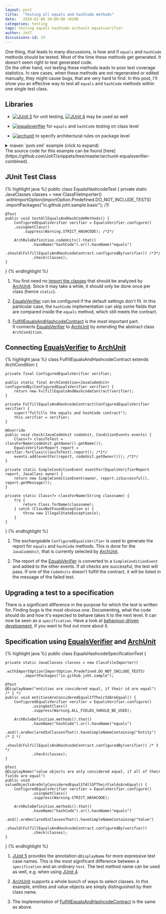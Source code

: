 ```yaml
---
layout: post
title:  "Testing all equals and hashCode methods"
date:   2020-03-08 20:00:00 +0100
categories: testing
tags: testing equals hashCode archunit equalsverifier
author: JohT
discussions-id: 33
---
```

One thing, that leads to many discussions, is how and if `equals` and `hashCode` methods should be tested.
Most of the time these methods get generated.
It doesn't seem right to test generated code.<br>
On the other hand, not testing these methods leads to poor test coverage statistics.
In rare cases, when these methods are not regenerated or edited manually, 
they might cause bugs, that are very hard to find.
In this post, I'll show you an effective way to test all `equals` and `hashCode` methods within one single test class.

## Libraries
- [![JUnit 5](https://img.shields.io/maven-central/v/org.junit.jupiter/junit-jupiter-api.svg?style=flat-square&logo=java&label=junit5)](https://github.com/junit-team/junit5) for unit testing, 
[![JUnit 4](https://img.shields.io/maven-central/v/junit/junit.svg?style=flat-square&logo=java&label=junit4)](https://github.com/junit-team/junit4) may be used as well

- [![equalsverifier](https://img.shields.io/maven-central/v/nl.jqno.equalsverifier/equalsverifier.svg?style=flat-square&logo=java&label=equalsverifier)](https://github.com/jqno/equalsverifier) for `equals` and `hashCode` testing on class level

- [![archunit](https://img.shields.io/maven-central/v/com.tngtech.archunit/archunit.svg?style=flat-square&logo=java&label=archunit)](https://github.com/TNG/ArchUnit) to specify architectural rules on package level

<details>
  <summary>maven `pom.xml` example (click to expand)</summary>
{% highlight xml %}
<dependency>
   <groupId>org.junit.jupiter</groupId>
   <artifactId>junit-jupiter-api</artifactId>
   <version>5.6.0</version>
   <scope>test</scope>
</dependency>
<dependency>
   <groupId>nl.jqno.equalsverifier</groupId>
   <artifactId>equalsverifier</artifactId>
   <version>3.1.12</version>
   <scope>test</scope>
</dependency>
<dependency>
   <groupId>com.tngtech.archunit</groupId>
   <artifactId>archunit-junit5</artifactId>
   <version>0.13.1</version>
   <scope>test</scope>
</dependency>
{% endhighlight %}
</details>
The source code for this example can be found 
[here](https://github.com/JohT/snippets/tree/master/archunit-equalsverifier-combined).

## JUnit Test Class

{% highlight java %}
public class EqualsHashcodeTest {
    private static JavaClasses classes = new ClassFileImporter()
            .withImportOption(ImportOption.Predefined.DO_NOT_INCLUDE_TESTS)
            .importPackages("io.github.joht.sample.basic"); /*1*/
    
    @Test
    public void testAllEqualsAndHashCodeMethods() {
        ConfiguredEqualsVerifier verifier = EqualsVerifier.configure()
		.usingGetClass()
        	.suppress(Warning.STRICT_HASHCODE); /*2*/
        
        ArchRuleDefinition.codeUnits().that()
                .haveName("hashCode").or().haveName("equals")
                .should(FulfillEqualsAndHashcodeContract.configuredBy(verifier)) /*3*/
                .check(classes);
    }
}
{% endhighlight %}

1. You first need no [import the classes] that should be analyzed by [ArchUnit]. Since it may take a while, it should only be done once per class (hence `static`).

2. [EqualsVerifier] can be configured if the default settings don't fit. In this particular case, the `hashCode` implementation can skip some fields that are compared inside the `equals` method, which still meets the contract.

3. [FulfillEqualsAndHashcodeContract] is the most important part.  
It connects [EqualsVerifier] to [ArchUnit] by extending the abstract class `ArchCondition`.

## Connecting [EqualsVerifier] to [ArchUnit]

{% highlight java %}
class FulfillEqualsAndHashcodeContract extends ArchCondition<JavaCodeUnit> {

    private final ConfiguredEqualsVerifier verifier;

    public static final ArchCondition<JavaCodeUnit> configuredBy(ConfiguredEqualsVerifier verifier) {
        return new FulfillEqualsAndHashcodeContract(verifier);
    }

    private FulfillEqualsAndHashcodeContract(ConfiguredEqualsVerifier verifier) {
        super("fulfills the equals and hashCode contract");
        this.verifier = verifier;
    }

    @Override
    public void check(JavaCodeUnit codeUnit, ConditionEvents events) {
        Class<?> classToTest = classForName(codeUnit.getOwner().getName());
        EqualsVerifierReport report = verifier.forClass(classToTest).report(); /*1*/
        events.add(eventFor(report, codeUnit.getOwner())); /*2*/
    }

    private static SimpleConditionEvent eventFor(EqualsVerifierReport report, JavaClass owner) {
        return new SimpleConditionEvent(owner, report.isSuccessful(), report.getMessage());
    }
    
    private static Class<?> classForName(String classname) {
        try {
            return Class.forName(classname);
        } catch (ClassNotFoundException e) {
            throw new IllegalStateException(e);
        }
    }
}
{% endhighlight %}

1. The exchangeable `ConfiguredEqualsVerifier` is used to generate the report for `equals` and `hashCode` methods. This is done for the `JavaCodeUnit`, that is currently selected by [ArchUnit].

2. The report of the [EqualsVerifier] is converted to a `SimpleConditionEvent` and added to the other events. If all checks are successful, the test will pass. If one of the 
`CodeUnits` doesn't fulfill the contract, it will be listed in the message of the failed test.

## Upgrading a test to a specification

There is a significant difference in the purpose for which the test is written for.
Finding bugs is the most obvious one.
Documenting, what the code should do and how it's expected to behave 
takes it to the next level. It can now be seen as a `specification`.
Have a look at [behaviour-driven development], if you want to find out more about it.

## Specification using [EqualsVerifier] and [ArchUnit]

{% highlight java %}
public class EqualsHashcodeSpecificationTest {

    private static JavaClasses classes = new ClassFileImporter()
            .withImportOption(ImportOption.Predefined.DO_NOT_INCLUDE_TESTS)
            .importPackages("io.github.joht.sample");

    @Test
    @DisplayName("entities are considered equal, if their id are equal") /* 1 */
    public void entitiesAreConsideredEqualIfTheirIdAreEqual() {
        ConfiguredEqualsVerifier verifier = EqualsVerifier.configure()
                .usingGetClass()
                .suppress(Warning.ALL_FIELDS_SHOULD_BE_USED);

        ArchRuleDefinition.methods().that()
                .haveName("hashCode").or().haveName("equals")
                .and().areDeclaredInClassesThat().haveSimpleNameContaining("Entity") /* 2 */
                .should(FulfillEqualsAndHashcodeContract.configuredBy(verifier)) /* 3 */
                .check(classes);
    }

    @Test
    @DisplayName("value objects are only considered equal, if all of their fields are equal")
    public void valueObjectsAreOnlyConsideredEqualIfAllOfTheirFieldsAreEqual() {
        ConfiguredEqualsVerifier verifier = EqualsVerifier.configure()
                .usingGetClass()
                .suppress(Warning.STRICT_HASHCODE);

        ArchRuleDefinition.methods().that()
                .haveName("hashCode").or().haveName("equals")
                .and().areDeclaredInClassesThat().haveSimpleNameContaining("Value")
                .should(FulfillEqualsAndHashcodeContract.configuredBy(verifier))
                .check(classes);
    }
}
{% endhighlight %}

1. [JUnit 5] provides the annotation `@DisplayName` for more expressive test case names. This is the most significant difference between a `specification` and an ordinary `test`. The test method name can be used as well, e.g. when using [JUnit 4].

2. [ArchUnit] supports a whole bunch of ways to select classes. In this example,
entities and value objects are simply distinguished by their class name.

3. The implementation of [FulfillEqualsAndHashcodeContract] is the same as above.


[import the classes]: https://www.archunit.org/userguide/html/000_Index.html#_importing_classes
[JUnit 4]: https://github.com/junit-team/junit4
[JUnit 5]: https://github.com/junit-team/junit5
[ArchUnit]: https://www.archunit.org
[EqualsVerifier]: https://jqno.nl/equalsverifier/
[behaviour-driven development]: https://dannorth.net/introducing-bdd/
[FulfillEqualsAndHashcodeContract]: #connecting-equalsverifier-to-archunit